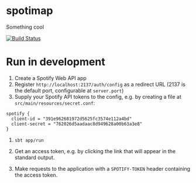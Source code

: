 # spotimap

Something cool

[![Build Status](https://travis-ci.org/kubukoz/spotimap.svg?branch=master)](https://travis-ci.org/kubukoz/spotimap)

# Run in development

1. Create a Spotify Web API app
1. Register `http://localhost:2137/auth/config` as a redirect URL (2137 is the default port, configurable at `server.port`) 
1. Supply your Spotify API tokens to the config, e.g. by creating a file at `src/main/resources/secret.conf`:
```hocon
spotify {
  client-id = "391e962681972d5625fc3574e112a4bd"
  client-secret = "762026d5aadaac8d949628a00b63a3e8"
}
```

1. `sbt app/run`

1. Get an access token, e.g. by clicking the link that will appear in the standard output.

1. Make requests to the application with a `SPOTIFY-TOKEN` header containing the access token.
